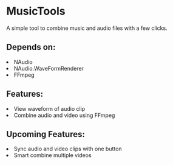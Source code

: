 # MusicTools
A simple tool to combine music and audio files with a few clicks.

## Depends on:

<li>NAudio</li>
<li>NAudio.WaveFormRenderer</li>
<li>FFmpeg</li>

## Features:
<li>View waveform of audio clip</li>
<li>Combine audio and video using FFmpeg</li>

## Upcoming Features:
<li>Sync audio and video clips with one button</li>
<li>Smart combine multiple videos</li>
